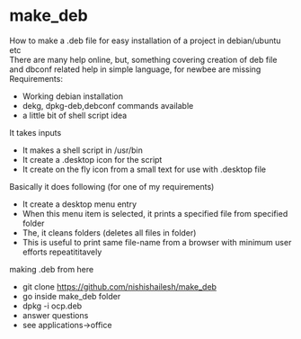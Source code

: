 # make_deb
How to make a .deb file for easy installation of a project in debian/ubuntu etc\
There are many help online, but, something covering creation of deb file and dbconf related help in simple language, for newbee are missing\
Requirements:
* Working debian installation
* dekg, dpkg-deb,debconf commands available
* a little bit of shell script idea

It takes inputs
- It makes a shell script in /usr/bin
- It create a .desktop icon for the script
- It create on the fly icon from a small text for use with .desktop file

Basically it does following (for one of my requirements)
 - It create a desktop menu entry
 - When this menu item is selected, it prints a specified file from specified folder
 - The, it cleans folders (deletes all files in folder)
 - This is useful to print same file-name from a browser with minimum user efforts repeatititavely
 
making .deb from here
 - git clone https://github.com/nishishailesh/make_deb
 - go inside make_deb folder
 - dpkg -i ocp.deb
 - answer questions
 - see applications->office
